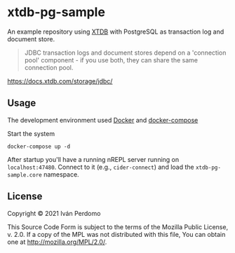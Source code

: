 # xtdb-pg-sample

An example repository using [XTDB](https://xtdb.com/) with PostgreSQL as transaction log and
document store.

> JDBC transaction logs and document stores depend on a 'connection pool' component - if you use
> both, they can share the same connection pool.

https://docs.xtdb.com/storage/jdbc/


## Usage

The development environment used [Docker](https://docs.docker.com/get-docker/) and
[docker-compose](https://docs.docker.com/compose/)

Start the system

```
docker-compose up -d
```

After startup you'll have a running nREPL server running on `localhost:47480`. Connect to it (e.g.,
`cider-connect`) and load the `xtdb-pg-sample.core` namespace.


## License

Copyright © 2021 Iván Perdomo

This Source Code Form is subject to the terms of the Mozilla Public
License, v. 2.0. If a copy of the MPL was not distributed with this
file, You can obtain one at http://mozilla.org/MPL/2.0/.
